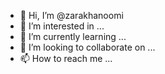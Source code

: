 - 👋 Hi, I’m @zarakhanoomi
- 👀 I’m interested in ...
- 🌱 I’m currently learning ...
- 💞️ I’m looking to collaborate on ...
- 📫 How to reach me ...

<!---
zarakhanoomi/zarakhanoomi is a ✨ special ✨ repository because its `README.md` (this file) appears on your GitHub profile.
You can click the Preview link to take a look at your changes.
--->
